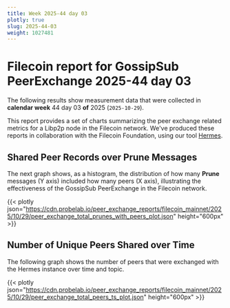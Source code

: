 ```yaml
---
title: Week 2025-44 day 03
plotly: true
slug: 2025-44-03
weight: 1027481
---
```


# Filecoin report for GossipSub PeerExchange 2025-44 day 03

The following results show measurement data that were collected in **calendar week** 44  day 03 **of** 
2025 (`2025-10-29`).

This report provides a set of charts summarizing the peer exchange related metrics for a Libp2p node in the Filecoin network.
We've produced these reports in collaboration with the Filecoin Foundation, using our tool [Hermes](/tools/hermes/).

## Shared Peer Records over Prune Messages
The next graph shows, as a histogram, the distribution of how many **Prune** messages (Y axis) included how many peers (X axis), 
illustrating the effectiveness of the GossipSub PeerExchange in the Filecoin network.

{{< plotly json="https://cdn.probelab.io/peer_exchange_reports/filecoin_mainnet/2025/10/29/peer_exchange_total_prunes_with_peers_plot.json" height="600px" >}}

## Number of Unique Peers Shared over Time
The following graph shows the number of peers that were exchanged with the Hermes instance over time and topic.

{{< plotly json="https://cdn.probelab.io/peer_exchange_reports/filecoin_mainnet/2025/10/29/peer_exchange_total_peers_ts_plot.json" height="600px" >}}